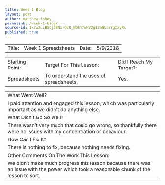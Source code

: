 ```yaml
---
title: Week 1 Blog
layout: post
author: matthew.fahey
permalink: /week-1-blog/
source-id: 1k7w2uLB5Cj58Nx-OzQ_WOkY7wHV2g12nGUacYgIxyRs
published: true
---
```

<table>
  <tr>
    <td>Title:</td>
    <td>Week 1 Spreadsheets</td>
    <td>Date:</td>
    <td>5/9/2018</td>
  </tr>
</table>


<table>
  <tr>
    <td>Starting Point:</td>
    <td>Target For This Lesson:</td>
    <td>Did I Reach My Target?:</td>
  </tr>
  <tr>
    <td>Spreadsheets</td>
    <td>To understand the uses of spreadsheets.</td>
    <td>Yes.</td>
  </tr>
</table>


<table>
  <tr>
    <td>What Went Well?</td>
  </tr>
  <tr>
    <td>I paid attention and engaged this lesson, which was particularly important as we didn't do anything else.</td>
  </tr>
  <tr>
    <td>What Didn’t Go So Well?</td>
  </tr>
  <tr>
    <td>There wasn’t very much that could go wrong, so thankfully there were no issues with my concentration or behaviour.</td>
  </tr>
  <tr>
    <td>How Can I Fix It?</td>
  </tr>
  <tr>
    <td>There is nothing to fix, because nothing needs fixing.</td>
  </tr>
  <tr>
    <td>Other Comments On The Work This Lesson:</td>
  </tr>
  <tr>
    <td>We didn’t make much progress this lesson because there was an issue with the power which took a reasonable chunk of the lesson to sort.</td>
  </tr>
</table>


